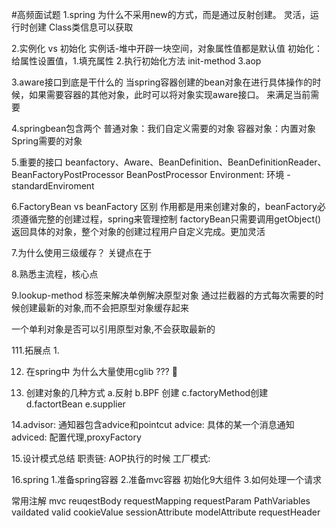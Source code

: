  #高频面试题
1.spring 为什么不采用new的方式，而是通过反射创建。
灵活，运行时创建  Class类信息可以获取

2.实例化 vs 初始化
实例话-堆中开辟一块空间，对象属性值都是默认值
初始化：给属性设置值，1.填充属性 2.执行初始化方法 init-method 3.aop

3.aware接口到底是干什么的
当spring容器创建的bean对象在进行具体操作的时候，如果需要容器的其他对象，此时可以将对象实现aware接口。
来满足当前需要

4.springbean包含两个
普通对象：我们自定义需要的对象
容器对象：内置对象Spring需要的对象

5.重要的接口
beanfactory、Aware、BeanDefinition、BeanDefinitionReader、BeanFactoryPostProcessor
BeanPostProcessor
Environment: 环境 -standardEnviroment

6.FactoryBean vs beanFactory 区别
作用都是用来创建对象的，beanFactory必须遵循完整的创建过程，spring来管理控制
factoryBean只需要调用getObject()返回具体的对象，整个对象的创建过程用户自定义完成。更加灵活

7.为什么使用三级缓存？
关键点在于

8.熟悉主流程，核心点


9.lookup-method 标签来解决单例解决原型对象
通过拦截器的方式每次需要的时候创建最新的对象,而不会把原型对象缓存起来

一个单利对象是否可以引用原型对象,不会获取最新的

111.拓展点
1.


12. 在spring中 为什么大量使用cglib ??? 🤔

13. 创建对象的几种方式
    a.反射 b.BPF 创建 c.factoryMethod创建 d.factortBean e.supplier

14.advisor: 通知器包含advice和pointcut
  advice: 具体的某一个消息通知
  adviced: 配置代理,proxyFactory



15.设计模式总结
职责链: AOP执行的时候
工厂模式: 



16.spring
1.准备spring容器
2.准备mvc容器 初始化9大组件
3.如何处理一个请求

常用注解 mvc
reuqestBody
requestMapping
requestParam
PathVariables
vaildated
valid
cookieValue
sessionAttribute
modelAttribute
requestHeader